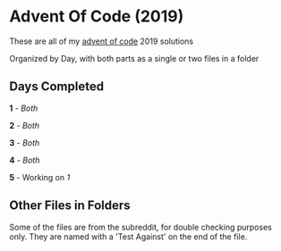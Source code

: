 # Advent Of Code (2019)

These are all of my [advent of code](https://adventofcode.com/) 2019 solutions

Organized by Day, with both parts as a single or two files in a folder

## Days Completed

**1** - *Both*

**2** - *Both*

**3** - *Both*

**4** - *Both*

**5** - Working on *1*

## Other Files in Folders

Some of the files are from the subreddit, for double checking purposes only. They are named with a 'Test Against' on the end of the file.
